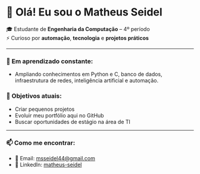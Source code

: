 # 👋 Olá! Eu sou o Matheus Seidel

🎓 Estudante de **Engenharia da Computação** – 4º período  
⚡ Curioso por **automação**, **tecnologia** e **projetos práticos**

---

### 📌 Em aprendizado constante:
- Ampliando conhecimentos em Python e C, banco de dados, infraestrutura de redes, inteligência artificial e automação.

### 🚀 Objetivos atuais:
- Criar pequenos projetos
- Evoluir meu portfólio aqui no GitHub  
- Buscar oportunidades de estágio na área de TI

---

### 📫 Como me encontrar:

- 📧 Email: [msseidel44@gmail.com](mailto:msseidel44@gmail.com)  
- 💼 LinkedIn: [matheus-seidel](https://www.linkedin.com/in/matheus-seidel)


